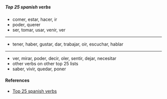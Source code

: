 
##### Top 25 spanish verbs

- comer, estar, hacer, ir
- poder, querer
- ser, tomar, usar, venir, ver

---

- tener, haber, gustar, dar, trabajar, oir, escuchar, hablar

---

- ver, mirar, poder, decir, oler, sentir, dejar, necesitar
- other verbs on other top 25 lists
- saber, vivir, quedar, poner

#### References

- [Top 25 spanish verbs](https://www.youtube.com/watch?v=-AV5LSve7Jc)
